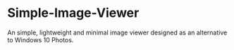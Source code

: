 # Simple-Image-Viewer
An simple, lightweight and minimal image viewer designed as an alternative to Windows 10 Photos.
